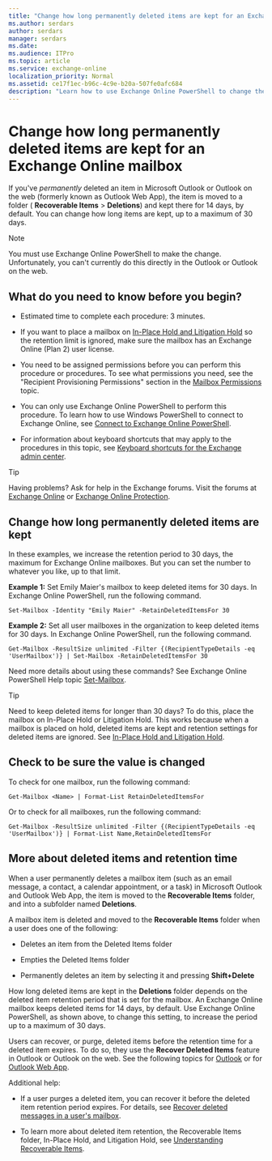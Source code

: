 ```yaml
---
title: "Change how long permanently deleted items are kept for an Exchange Online mailbox"
ms.author: serdars
author: serdars
manager: serdars
ms.date: 
ms.audience: ITPro
ms.topic: article
ms.service: exchange-online
localization_priority: Normal
ms.assetid: ce17f1ec-b96c-4c9e-b20a-507fe0afc684
description: "Learn how to use Exchange Online PowerShell to change the deleted item retention period for Exchange Online mailboxes."
---
```


# Change how long permanently deleted items are kept for an Exchange Online mailbox

If you've *permanently* deleted an item in Microsoft Outlook or Outlook on the web (formerly known as Outlook Web App), the item is moved to a folder ( **Recoverable Items** \> **Deletions**) and kept there for 14 days, by default. You can change how long items are kept, up to a maximum of 30 days. 
  
> [!NOTE]
> You must use Exchange Online PowerShell to make the change. Unfortunately, you can't currently do this directly in the Outlook or Outlook on the web. 

## What do you need to know before you begin?

- Estimated time to complete each procedure: 3 minutes.

- If you want to place a mailbox on [In-Place Hold and Litigation Hold](../../security-and-compliance/in-place-and-litigation-holds.md) so the retention limit is ignored, make sure the mailbox has an Exchange Online (Plan 2) user license. 
    
- You need to be assigned permissions before you can perform this procedure or procedures. To see what permissions you need, see the "Recipient Provisioning Permissions" section in the [Mailbox Permissions](https://technet.microsoft.com/library/5b690bcb-c6df-4511-90e1-08ca91f43b37.aspx) topic. 
    
- You can only use Exchange Online PowerShell to perform this procedure. To learn how to use Windows PowerShell to connect to Exchange Online, see [Connect to Exchange Online PowerShell](https://go.microsoft.com/fwlink/p/?linkid=396554).
    
- For information about keyboard shortcuts that may apply to the procedures in this topic, see [Keyboard shortcuts for the Exchange admin center](../../accessibility/keyboard-shortcuts-in-admin-center.md).
    
> [!TIP]
> Having problems? Ask for help in the Exchange forums. Visit the forums at [Exchange Online](https://go.microsoft.com/fwlink/p/?linkId=267542) or [Exchange Online Protection](https://go.microsoft.com/fwlink/p/?linkId=285351). 

## Change how long permanently deleted items are kept
  
In these examples, we increase the retention period to 30 days, the maximum for Exchange Online mailboxes. But you can set the number to whatever you like, up to that limit. 
  
**Example 1:** Set Emily Maier's mailbox to keep deleted items for 30 days. In Exchange Online PowerShell, run the following command. 
  
```
Set-Mailbox -Identity "Emily Maier" -RetainDeletedItemsFor 30
```

**Example 2:** Set all user mailboxes in the organization to keep deleted items for 30 days. In Exchange Online PowerShell, run the following command. 
  
```
Get-Mailbox -ResultSize unlimited -Filter {(RecipientTypeDetails -eq 'UserMailbox')} | Set-Mailbox -RetainDeletedItemsFor 30
```

Need more details about using these commands? See Exchange Online PowerShell Help topic [Set-Mailbox](https://technet.microsoft.com/library/a0d413b9-d949-4df6-ba96-ac0906dedae2.aspx). 
  
> [!TIP]
> Need to keep deleted items for longer than 30 days? To do this, place the mailbox on In-Place Hold or Litigation Hold. This works because when a mailbox is placed on hold, deleted items are kept and retention settings for deleted items are ignored. See [In-Place Hold and Litigation Hold](../../security-and-compliance/in-place-and-litigation-holds.md). 
  
## Check to be sure the value is changed

To check for one mailbox, run the following command:
  
```
Get-Mailbox <Name> | Format-List RetainDeletedItemsFor
```

Or to check for all mailboxes, run the following command:
  
```
Get-Mailbox -ResultSize unlimited -Filter {(RecipientTypeDetails -eq 'UserMailbox')} | Format-List Name,RetainDeletedItemsFor
```
  
## More about deleted items and retention time

When a user permanently deletes a mailbox item (such as an email message, a contact, a calendar appointment, or a task) in Microsoft Outlook and Outlook Web App, the item is moved to the **Recoverable Items** folder, and into a subfolder named **Deletions**. 
  
A mailbox item is deleted and moved to the **Recoverable Items** folder when a user does one of the following: 
  
- Deletes an item from the Deleted Items folder
    
- Empties the Deleted Items folder
    
- Permanently deletes an item by selecting it and pressing **Shift+Delete**
    
 How long deleted items are kept in the **Deletions** folder depends on the deleted item retention period that is set for the mailbox. An Exchange Online mailbox keeps deleted items for 14 days, by default. Use Exchange Online PowerShell, as shown above, to change this setting, to increase the period up to a maximum of 30 days. 
  
Users can recover, or purge, deleted items before the retention time for a deleted item expires. To do so, they use the **Recover Deleted Items** feature in Outlook or Outlook on the web. See the following topics for [Outlook](https://go.microsoft.com/fwlink/p/?linkId=198206) or for [Outlook Web App](https://go.microsoft.com/fwlink/p/?LinkId=524924).
  
Additional help:
  
- If a user purges a deleted item, you can recover it before the deleted item retention period expires. For details, see [Recover deleted messages in a user's mailbox](recover-deleted-messages.md).
    
- To learn more about deleted item retention, the Recoverable Items folder, In-Place Hold, and Litigation Hold, see [Understanding Recoverable Items](https://technet.microsoft.com/library/efc48fb4-2ed8-4d05-93af-f3505fbc389d.aspx).
    

